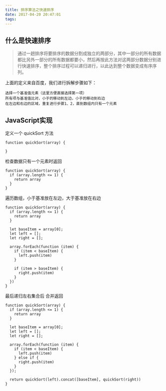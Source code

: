 ```yaml
---
title: 排序算法之快速排序
date: 2017-04-20 20:47:01
tags:
---
```

## 什么是快速排序

> 通过一趟排序将要排序的数据分割成独立的两部分，其中一部分的所有数据都比另外一部分的所有数据都要小，然后再按此方法对这两部分数据分别进行快速排序，整个排序过程可以递归进行，以此达到整个数据变成有序序列。

上面的定义来自百度，我们进行拆解步骤如下：
```
选择一个基准值元素（这里方便直接选择第一项）
所有项与基准值比对，小于的移动到左边，小于的移动到右边
在左边和右边的区域，重复进行步骤1、2，直到数组内只有一个元素
```

## JavaScript实现
定义一个 quickSort 方法
```
function quickSort(array) {

}
```

检查数据只有一个元素时返回

```
function quickSort(array) {
  if (array.length <= 1) {
    return array
  }
}
```

遍历数组，小于基准放在左边，大于基准放在右边

```
function quickSort(array) {
  if (array.length <= 1) {
    return array
  }

  let baseItem = array[0];
  let left = [];
  let right = [];

  array.forEach(function (item) {
    if (item < baseItem) {
      left.push(item)
    }

    if (item > baseItem) {
      right.push(item)
    }
  })
}
```

最后递归左右集合后 合并返回

```
function quickSort(array) {
  if (array.length <= 1) {
    return array
  }

  let baseItem = array[0];
  let left = [];
  let right = [];

  array.forEach(function (item) {
    if (item < baseItem) {
      left.push(item)
    } else if {
      right.push(item)
    }
  });

  return quickSort(left).concat([baseItem], quickSort(right))
}
```
